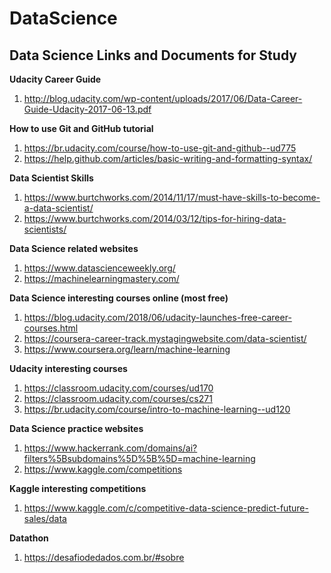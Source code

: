 # DataScience
## Data Science Links and Documents for Study

**Udacity Career Guide**
1. http://blog.udacity.com/wp-content/uploads/2017/06/Data-Career-Guide-Udacity-2017-06-13.pdf

**How to use Git and GitHub tutorial**
1. https://br.udacity.com/course/how-to-use-git-and-github--ud775
2. https://help.github.com/articles/basic-writing-and-formatting-syntax/

**Data Scientist Skills**
1. https://www.burtchworks.com/2014/11/17/must-have-skills-to-become-a-data-scientist/
2. https://www.burtchworks.com/2014/03/12/tips-for-hiring-data-scientists/

**Data Science related websites**
1. https://www.datascienceweekly.org/
2. https://machinelearningmastery.com/

**Data Science interesting courses online (most free)**
1. https://blog.udacity.com/2018/06/udacity-launches-free-career-courses.html
2. https://coursera-career-track.mystagingwebsite.com/data-scientist/
3. https://www.coursera.org/learn/machine-learning

**Udacity interesting courses**
1. https://classroom.udacity.com/courses/ud170
2. https://classroom.udacity.com/courses/cs271
3. https://br.udacity.com/course/intro-to-machine-learning--ud120

**Data Science practice websites**
1. https://www.hackerrank.com/domains/ai?filters%5Bsubdomains%5D%5B%5D=machine-learning
2. https://www.kaggle.com/competitions

**Kaggle interesting competitions**
1. https://www.kaggle.com/c/competitive-data-science-predict-future-sales/data

**Datathon**
1. https://desafiodedados.com.br/#sobre

